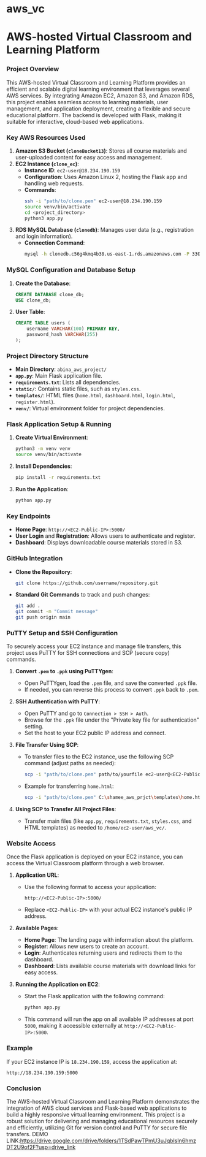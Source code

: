 # aws_vc
# AWS-hosted Virtual Classroom and Learning Platform

### Project Overview
This AWS-hosted Virtual Classroom and Learning Platform provides an efficient and scalable digital learning environment that leverages several AWS services. By integrating Amazon EC2, Amazon S3, and Amazon RDS, this project enables seamless access to learning materials, user management, and application deployment, creating a flexible and secure educational platform. The backend is developed with Flask, making it suitable for interactive, cloud-based web applications.

### Key AWS Resources Used
1. **Amazon S3 Bucket (`cloneBucket13`)**: Stores all course materials and user-uploaded content for easy access and management.
2. **EC2 Instance (`clone_ec`)**:
   - **Instance ID**: `ec2-user@18.234.190.159`
   - **Configuration**: Uses Amazon Linux 2, hosting the Flask app and handling web requests.
   - **Commands**:
     ```bash
     ssh -i "path/to/clone.pem" ec2-user@18.234.190.159
     source venv/bin/activate
     cd <project_directory>
     python3 app.py
     ```
3. **RDS MySQL Database (`clonedb`)**: Manages user data (e.g., registration and login information).
   - **Connection Command**:
     ```bash
     mysql -h clonedb.c56g4kmq4b38.us-east-1.rds.amazonaws.com -P 3306 -u admin1 -p
     ```

### MySQL Configuration and Database Setup
1. **Create the Database**:
   ```sql
   CREATE DATABASE clone_db;
   USE clone_db;
   ```
2. **User Table**:
   ```sql
   CREATE TABLE users (
       username VARCHAR(100) PRIMARY KEY,
       password_hash VARCHAR(255)
   );
   ```

### Project Directory Structure
- **Main Directory**: `abina_aws_project/`
- **`app.py`**: Main Flask application file.
- **`requirements.txt`**: Lists all dependencies.
- **`static/`**: Contains static files, such as `styles.css`.
- **`templates/`**: HTML files (`home.html`, `dashboard.html`, `login.html`, `register.html`).
- **`venv/`**: Virtual environment folder for project dependencies.

### Flask Application Setup & Running
1. **Create Virtual Environment**:
   ```bash
   python3 -m venv venv
   source venv/bin/activate
   ```
2. **Install Dependencies**:
   ```bash
   pip install -r requirements.txt
   ```
3. **Run the Application**:
   ```bash
   python app.py
   ```

### Key Endpoints
- **Home Page**: `http://<EC2-Public-IP>:5000/`
- **User Login** and **Registration**: Allows users to authenticate and register.
- **Dashboard**: Displays downloadable course materials stored in S3.

### GitHub Integration
- **Clone the Repository**:
  ```bash
  git clone https://github.com/username/repository.git
  ```
- **Standard Git Commands** to track and push changes:
  ```bash
  git add .
  git commit -m "Commit message"
  git push origin main
  ```

### PuTTY Setup and SSH Configuration
To securely access your EC2 instance and manage file transfers, this project uses PuTTY for SSH connections and SCP (secure copy) commands.

1. **Convert `.pem` to `.ppk` using PuTTYgen**:
   - Open PuTTYgen, load the `.pem` file, and save the converted `.ppk` file.
   - If needed, you can reverse this process to convert `.ppk` back to `.pem`.

2. **SSH Authentication with PuTTY**:
   - Open PuTTY and go to `Connection > SSH > Auth`.
   - Browse for the `.ppk` file under the "Private key file for authentication" setting.
   - Set the host to your EC2 public IP address and connect.

3. **File Transfer Using SCP**:
   - To transfer files to the EC2 instance, use the following SCP command (adjust paths as needed):
     ```bash
     scp -i "path/to/clone.pem" path/to/yourfile ec2-user@<EC2-Public-IP>:/home/ec2-user/aws_vc/
     ```
   - Example for transferring `home.html`:
     ```bash
     scp -i "path/to/clone.pem" C:\shamee_aws_prjct\templates\home.html ec2-user@18.234.190.159:/home/ec2-user/aws_vc/templates/
     ```

4. **Using SCP to Transfer All Project Files**:
   - Transfer main files (like `app.py`, `requirements.txt`, `styles.css`, and HTML templates) as needed to `/home/ec2-user/aws_vc/`.

### Website Access
Once the Flask application is deployed on your EC2 instance, you can access the Virtual Classroom platform through a web browser.

1. **Application URL**:
   - Use the following format to access your application:
     ```
     http://<EC2-Public-IP>:5000/
     ```
   - Replace `<EC2-Public-IP>` with your actual EC2 instance's public IP address.

2. **Available Pages**:
   - **Home Page**: The landing page with information about the platform.
   - **Register**: Allows new users to create an account.
   - **Login**: Authenticates returning users and redirects them to the dashboard.
   - **Dashboard**: Lists available course materials with download links for easy access.

3. **Running the Application on EC2**:
   - Start the Flask application with the following command:
     ```bash
     python app.py
     ```
   - This command will run the app on all available IP addresses at port `5000`, making it accessible externally at `http://<EC2-Public-IP>:5000`.

### Example
If your EC2 instance IP is `18.234.190.159`, access the application at:
```
http://18.234.190.159:5000
```

### Conclusion
The AWS-hosted Virtual Classroom and Learning Platform demonstrates the integration of AWS cloud services and Flask-based web applications to build a highly responsive virtual learning environment. This project is a robust solution for delivering and managing educational resources securely and efficiently, utilizing Git for version control and PuTTY for secure file transfers.
DEMO LINK:https://drive.google.com/drive/folders/1TSdPawTPmU3uJqblsIn6hmzDT2U9of2F?usp=drive_link

